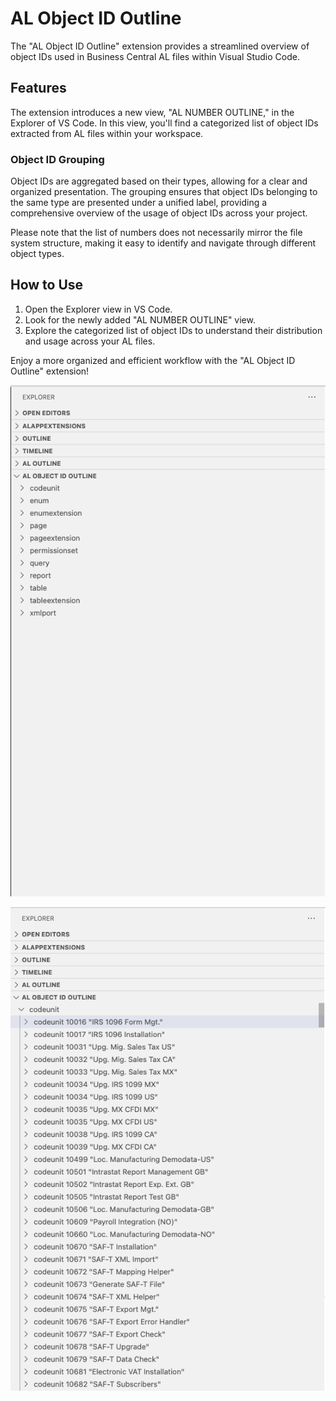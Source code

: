 # AL Object ID Outline

The "AL Object ID Outline" extension provides a streamlined overview of object IDs used in Business Central AL files within Visual Studio Code.

## Features

The extension introduces a new view, "AL NUMBER OUTLINE," in the Explorer of VS Code. In this view, you'll find a categorized list of object IDs extracted from AL files within your workspace.

### Object ID Grouping

Object IDs are aggregated based on their types, allowing for a clear and organized presentation. The grouping ensures that object IDs belonging to the same type are presented under a unified label, providing a comprehensive overview of the usage of object IDs across your project.

Please note that the list of numbers does not necessarily mirror the file system structure, making it easy to identify and navigate through different object types.

## How to Use

1. Open the Explorer view in VS Code.
2. Look for the newly added "AL NUMBER OUTLINE" view.
3. Explore the categorized list of object IDs to understand their distribution and usage across your AL files.

Enjoy a more organized and efficient workflow with the "AL Object ID Outline" extension!

![Outline A](images/al-object-id-outline-treeview-1.png "Outline A")

![Outline B](images/al-object-id-outline-treeview-2.png "Outline B")
